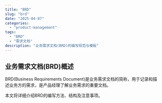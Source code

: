```yaml
---
title: "BRD"
slug: "brd"
date: "2025-04-07"
categories: 
  - "product-management"
tags:
  - "BRD"
  - "需求文档"
description: "业务需求文档(BRD)的编写规范与模板"
---
```


## 业务需求文档(BRD)概述

BRD(Business Requirements Document)是业务需求文档的简称，用于记录和描述业务方的需求，是产品经理了解业务需求的重要文档。

本文将详细介绍BRD的编写方法、结构及注意事项。
